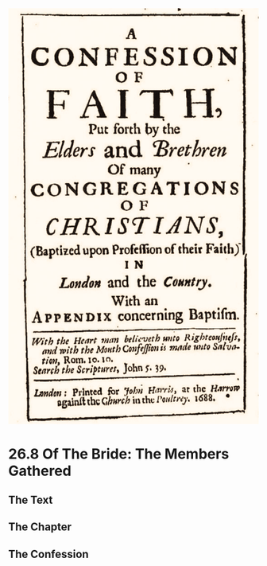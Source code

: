 <img class="intro-right" src="art-1689.png">

# 26.8 Of The Bride: The Members Gathered

## The Text

## The Chapter

## The Confession

